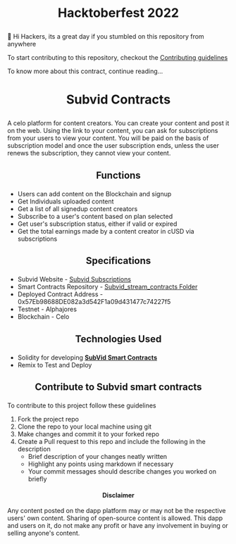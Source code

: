 # <p align="center">Hacktoberfest 2022</p>
👋 Hi Hackers, its a great day if you stumbled on this repository from anywhere 

To start contributing to this repository, checkout the [Contributing guidelines](https://github.com/aditya172926/Subvid_stream_contracts/blob/main/CONTRIBUTING.md)

To know more about this contract, continue reading...

# <p align="center">Subvid Contracts</p>
A celo platform for content creators. You can create your content and post it on the web. Using the link to your content, you can ask for subscriptions from your users to view your content. You will be paid on the basis of subscription model and once the user subscription ends, unless the user renews the subscription, they cannot view your content.

## <p align="center">Functions</p>
- Users can add content on the Blockchain and signup
- Get Individuals uploaded content
- Get a list of all signedup content creators
- Subscribe to a user's content based on plan selected
- Get user's subscription status, either if valid or expired
- Get the total earnings made by a content creator in cUSD via subscriptions

## <p align="center">Specifications</p>
- Subvid Website - [Subvid Subscriptions](https://subvid-stream.vercel.app/)
- Smart Contracts Repository - [Subvid_stream_contracts Folder](https://github.com/aditya172926/Subvid_stream_contracts/blob/main/contracts/Subscribe.sol)
- Deployed Contract Address - 0x57Eb98688DE082a3d542F1a09d431477c74227f5
- Testnet - Alphajores
- Blockchain - Celo

## <p align="center">Technologies Used</p>
- Solidity for developing **[SubVid Smart Contracts](https://github.com/aditya172926/Subvid_stream_contracts)**
- Remix to Test and Deploy

## <p align="center">Contribute to Subvid smart contracts</p>
To contribute to this project follow these guidelines
1. Fork the project repo
2. Clone the repo to your local machine using git
3. Make changes and commit it to your forked repo
4. Create a Pull request to this repo and include the following in the description
    - Brief description of your changes neatly written
    - Highlight any points using markdown if necessary
    - Your commit messages should describe changes you worked on briefly
    
#### <p align="center">Disclaimer</p>
Any content posted on the dapp platform may or may not be the respective users' own content. Sharing of open-source content is allowed. This dapp and users on it, do not make any profit or have any involvement in buying or selling anyone's content.
